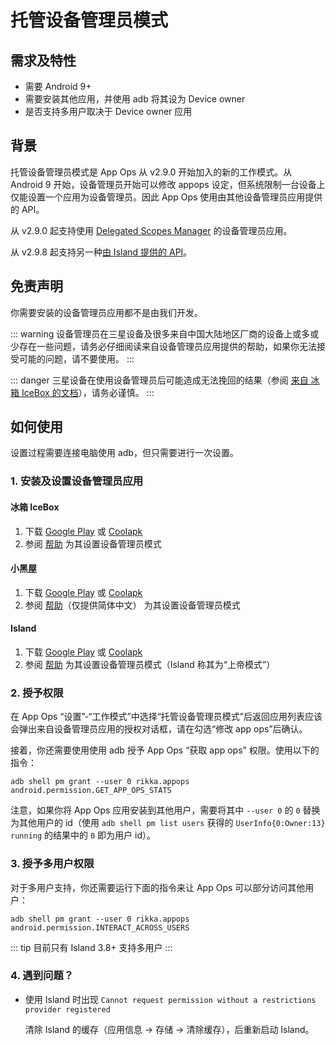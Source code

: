 # 托管设备管理员模式

## 需求及特性

* 需要 Android 9+
* 需要安装其他应用，并使用 adb 将其设为 Device owner
* 是否支持多用户取决于 Device owner 应用

## 背景

托管设备管理员模式是 App Ops 从 v2.9.0 开始加入的新的工作模式。从 Android 9 开始，设备管理员开始可以修改 appops 设定，但系统限制一台设备上仅能设置一个应用为设备管理员。因此 App Ops 使用由其他设备管理员应用提供的 API。

从 v2.9.0 起支持使用 [Delegated Scopes Manager](https://github.com/heruoxin/Delegated-Scopes-Manager) 的设备管理员应用。

从 v2.9.8 起支持另一种[由 Island 提供的 API](https://island.oasisfeng.com/api)。

## 免责声明

你需要安装的设备管理员应用都不是由我们开发。

::: warning
设备管理员在三星设备及很多来自中国大陆地区厂商的设备上或多或少存在一些问题，请务必仔细阅读来自设备管理员应用提供的帮助，如果你无法接受可能的问题，请不要使用。
:::

::: danger
三星设备在使用设备管理员后可能造成无法挽回的结果（参阅 [来自 冰箱 IceBox 的文档](https://iceboxdoc.catchingnow.com/Device%20Owner%20%E4%B8%89%E6%98%9F%E7%89%B9%E5%88%AB%E8%AF%B4%E6%98%8E)），请务必谨慎。
:::

## 如何使用

设置过程需要连接电脑使用 adb，但只需要进行一次设置。

### 1. 安装及设置设备管理员应用

#### 冰箱 IceBox

1. 下载 [Google Play](https://play.google.com/store/apps/details?id=com.catchingnow.icebox) 或 [Coolapk](https://www.coolapk.com/apk/com.catchingnow.icebox)
2. 参阅 [帮助](https://iceboxdoc.catchingnow.com/Device%20Owner%20%EF%BC%88%E5%85%8D%20root%EF%BC%89%E6%A8%A1%E5%BC%8F%E8%AE%BE%E7%BD%AE) 为其设置设备管理员模式

#### 小黑屋

1. 下载 [Google Play](https://play.google.com/store/apps/details?id=web1n.stopapp) 或 [Coolapk](https://www.coolapk.com/apk/web1n.stopapp)
2. 参阅 [帮助](https://github.com/web1n/Stopapp-Docs/blob/master/Device%20Owner%20%EF%BC%88%E5%85%8D%20root%EF%BC%89%E6%A8%A1%E5%BC%8F%E8%AE%BE%E7%BD%AE.md)（仅提供简体中文） 为其设置设备管理员模式

#### Island

1. 下载 [Google Play](https://play.google.com/store/apps/details?id=com.oasisfeng.island) 或 [Coolapk](https://www.coolapk.com/apk/com.oasisfeng.island)
2. 参阅 [帮助](https://island.oasisfeng.com/setup.html) 为其设置设备管理员模式（Island 称其为“上帝模式”）

### 2. 授予权限

在 App Ops “设置”-“工作模式”中选择“托管设备管理员模式”后返回应用列表应该会弹出来自设备管理员应用的授权对话框，请在勾选“修改 app ops”后确认。

接着，你还需要使用使用 adb 授予 App Ops “获取 app ops” 权限。使用以下的指令：

```
adb shell pm grant --user 0 rikka.appops android.permission.GET_APP_OPS_STATS
```

注意，如果你将 App Ops 应用安装到其他用户，需要将其中 `--user 0` 的 `0` 替换为其他用户的 id（使用 `adb shell pm list users` 获得的 `UserInfo{0:Owner:13} running` 的结果中的 `0` 即为用户 id）。

### 3. 授予多用户权限

对于多用户支持，你还需要运行下面的指令来让 App Ops 可以部分访问其他用户：

```
adb shell pm grant --user 0 rikka.appops android.permission.INTERACT_ACROSS_USERS
```

::: tip
目前只有 Island 3.8+ 支持多用户
:::

### 4. 遇到问题？

* 使用 Island 时出现 `Cannot request permission without a restrictions provider registered`

  清除 Island 的缓存（应用信息 -> 存储 -> 清除缓存），后重新启动 Island。